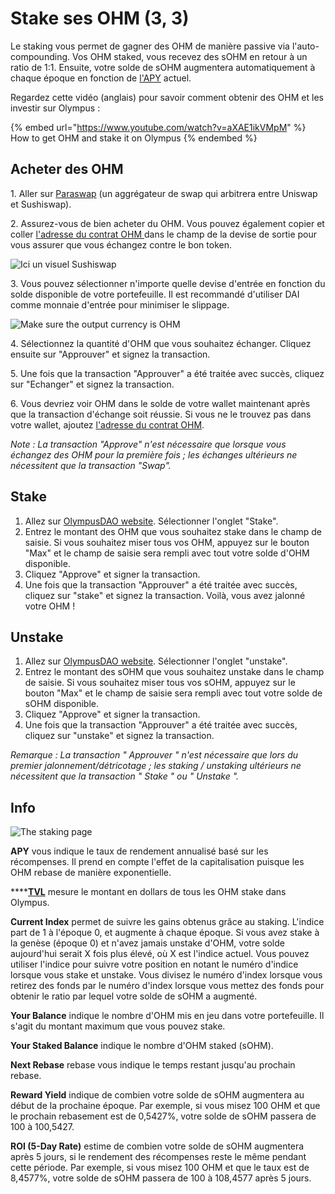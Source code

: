 # Stake ses OHM (3, 3)

Le staking vous permet de gagner des OHM de manière passive via l'auto-compounding. Vos OHM staked, vous recevez des sOHM en retour à un ratio de 1:1. Ensuite, votre solde de sOHM augmentera automatiquement à chaque époque en fonction de [l'APY](https://docs.olympusdao.finance/v/francais/basics/glossary#apy) actuel.

Regardez cette vidéo (anglais) pour savoir comment obtenir des OHM et les investir sur Olympus :

{% embed url="https://www.youtube.com/watch?v=aXAE1ikVMpM" %}
How to get OHM and stake it on Olympus
{% endembed %}

## Acheter des OHM

1\. Aller sur [Paraswap](https://paraswap.io/#/?network=ethereum) (un aggrégateur de swap qui arbitrera entre Uniswap et Sushiswap).

2\. Assurez-vous de bien acheter du OHM. Vous pouvez également copier et coller [l'adresse du contrat OHM ](https://etherscan.io/address/0x383518188c0c6d7730d91b2c03a03c837814a899)dans le champ de la devise de sortie pour vous assurer que vous échangez contre le bon token.

![Ici un visuel Sushiswap](../.gitbook/assets/ohm\_contract.png)

3\. Vous pouvez sélectionner n'importe quelle devise d'entrée en fonction du solde disponible de votre portefeuille. Il est recommandé d'utiliser DAI comme monnaie d'entrée pour minimiser le slippage.

![Make sure the output currency is OHM](../.gitbook/assets/buy\_ohm.png)

4\. Sélectionnez la quantité d'OHM que vous souhaitez échanger. Cliquez ensuite sur "Approuver" et signez la transaction.

5\. Une fois que la transaction "Approuver" a été traitée avec succès, cliquez sur "Echanger" et signez la transaction.

6\. Vous devriez voir OHM dans le solde de votre wallet maintenant après que la transaction d'échange soit réussie. Si vous ne le trouvez pas dans votre wallet, ajoutez [l'adresse du contrat OHM](https://etherscan.io/address/0x383518188c0c6d7730d91b2c03a03c837814a899).

_Note : La transaction "Approve" n'est nécessaire que lorsque vous échangez des OHM pour la première fois ; les échanges ultérieurs ne nécessitent que la transaction "Swap"._

## Stake

1. Allez sur [OlympusDAO website](https://app.olympusdao.finance/#/). Sélectionner l'onglet "Stake".
2. Entrez le montant des OHM que vous souhaitez stake dans le champ de saisie. Si vous souhaitez miser tous vos OHM, appuyez sur le bouton "Max" et le champ de saisie sera rempli avec tout votre solde d'OHM disponible.
3. Cliquez "Approve" et signer la transaction.
4. Une fois que la transaction "Approuver" a été traitée avec succès, cliquez sur "stake" et signez la transaction. Voilà, vous avez jalonné votre OHM !

## Unstake

1. Allez sur [OlympusDAO website](https://app.olympusdao.finance/#/). Sélectionner l'onglet "unstake".
2. Entrez le montant des sOHM que vous souhaitez unstake dans le champ de saisie. Si vous souhaitez miser tous vos sOHM, appuyez sur le bouton "Max" et le champ de saisie sera rempli avec tout votre solde de sOHM disponible.
3. Cliquez "Approve" et signer la transaction.
4. Une fois que la transaction "Approuver" a été traitée avec succès, cliquez sur "unstake" et signez la transaction.

_Remarque : La transaction " Approuver " n'est nécessaire que lors du premier jalonnement/détricotage ; les staking / unstaking ultérieurs ne nécessitent que la transaction " Stake " ou " Unstake "._

## Info

![The staking page](../.gitbook/assets/staking\_page\_index.png)

**APY** vous indique le taux de rendement annualisé basé sur les récompenses. Il prend en compte l'effet de la capitalisation puisque les OHM rebase de manière exponentielle.

****[**TVL**](https://docs.olympusdao.finance/v/francais/basics/glossary#tvl) mesure le montant en dollars de tous les OHM stake dans Olympus.

**Current Index** permet de suivre les gains obtenus grâce au staking. L'indice part de 1 à l'époque 0, et augmente à chaque époque. Si vous avez stake à la genèse (époque 0) et n'avez jamais unstake d'OHM, votre solde aujourd'hui serait X fois plus élevé, où X est l'indice actuel. Vous pouvez utiliser l'indice pour suivre votre position en notant le numéro d'indice lorsque vous stake et unstake. Vous divisez le numéro d'index lorsque vous retirez des fonds par le numéro d'index lorsque vous mettez des fonds pour obtenir le ratio par lequel votre solde de sOHM a augmenté.

**Your Balance** indique le nombre d'OHM mis en jeu dans votre portefeuille. Il s'agit du montant maximum que vous pouvez stake.

**Your Staked Balance** indique le nombre d'OHM staked (sOHM).

**Next Rebase** rebase vous indique le temps restant jusqu'au prochain rebase.

**Reward Yield** indique de combien votre solde de sOHM augmentera au début de la prochaine époque. Par exemple, si vous misez 100 OHM et que le prochain rebasement est de 0,5427%, votre solde de sOHM passera de 100 à 100,5427.

**ROI (5-Day Rate)** estime de combien votre solde de sOHM augmentera après 5 jours, si le rendement des récompenses reste le même pendant cette période. Par exemple, si vous misez 100 OHM et que le taux est de 8,4577%, votre solde de sOHM passera de 100 à 108,4577 après 5 jours.
